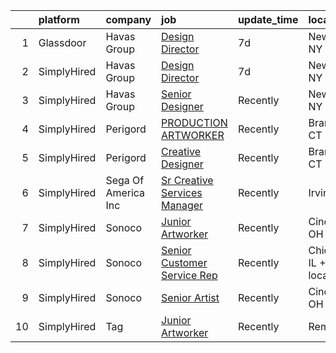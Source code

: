

|    | platform    | company             | job                                                                                                                                                                                                                                                                              | update_time   | location                |
|---:|:------------|:--------------------|:---------------------------------------------------------------------------------------------------------------------------------------------------------------------------------------------------------------------------------------------------------------------------------|:--------------|:------------------------|
|  1 | Glassdoor   | Havas Group         | [Design Director](https://www.glassdoor.com/partner/jobListing.htm?pos=101&ao=1136043&s=58&guid=0000018205c94abf8d31eede5e2e55ab&src=GD_JOB_AD&t=SR&vt=w&cs=1_63fe752a&cb=1657954454540&jobListingId=1007993537983&jrtk=3-0-1g82siit9kf3b801-1g82siiu0ghre800-57b85d65598b82f7-) | 7d            | New York, NY            |
|  2 | SimplyHired | Havas Group         | [Design Director](https://www.simplyhired.com/job/g9cpQpFs2CYEee5ADRe5RsISAoMSawJlLBxLSyjYTCdbtO9uCDz61Q?q=artworker)                                                                                                                                                            | 7d            | New York, NY            |
|  3 | SimplyHired | Havas Group         | [Senior Designer](https://www.simplyhired.com/job/Ufnn0ntlF8zhs3BC_pTwoVRY-qkuORpMwQEYesU5fJshcmSuNnTahQ?q=artworker)                                                                                                                                                            | Recently      | New York, NY            |
|  4 | SimplyHired | Perigord            | [PRODUCTION ARTWORKER](https://www.simplyhired.com/job/-ZCYUO04zylic2GrFhNd9DtFAxH05b4dZspvzKh4KoUBUNXL2YusQA?q=artworker)                                                                                                                                                       | Recently      | Branford, CT            |
|  5 | SimplyHired | Perigord            | [Creative Designer](https://www.simplyhired.com/job/-yNGgsNyQW13V0aaZfZNUxQUQtqKbJHeFQWrTiSXRB4zMMm4iPlEEA?q=artworker)                                                                                                                                                          | Recently      | Branford, CT            |
|  6 | SimplyHired | Sega Of America Inc | [Sr Creative Services Manager](https://www.simplyhired.com/job/9YF_1yT0W8DRWaXON1hbMgSAsjZYHgEtsJ5LYUCpzoub8VqZBS_C9w?q=artworker)                                                                                                                                               | Recently      | Irvine, CA              |
|  7 | SimplyHired | Sonoco              | [Junior Artworker](https://www.simplyhired.com/job/bJFkITfBQh7d5E85DISdms_VPKCZBa8KkngVE0lUa-qKKaXWvdNngQ?q=artworker)                                                                                                                                                           | Recently      | Cincinnati, OH          |
|  8 | SimplyHired | Sonoco              | [Senior Customer Service Rep](https://www.simplyhired.com/job/i4YKc7l0WTtkNcj-q5V0oz7x5hYHmsRGL0Uo7-faMJUVfTevZ5qyBQ?q=artworker)                                                                                                                                                | Recently      | Chicago, IL +1 location |
|  9 | SimplyHired | Sonoco              | [Senior Artist](https://www.simplyhired.com/job/gyQf-wXViE5DTjh6jQYwtf4n8pryWEZj3FCgwRPHI5i7PJlc-DU_Og?q=artworker)                                                                                                                                                              | Recently      | Cincinnati, OH          |
| 10 | SimplyHired | Tag                 | [Junior Artworker](https://www.simplyhired.com/job/hlo-U83LVO0wc3WpfZ6i19hswf8VgkIu-UIbYVpoDKJeJejVZ7npVA?q=artworker)                                                                                                                                                           | Recently      | Remote                  |